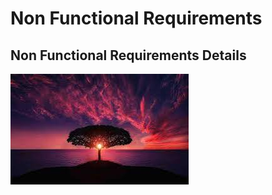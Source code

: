 # Non Functional Requirements

## Non Functional Requirements Details

![test.png](../../.attachments/test.png)